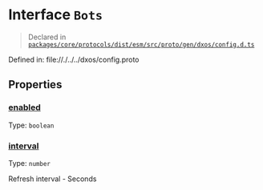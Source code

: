 # Interface `Bots`
> Declared in [`packages/core/protocols/dist/esm/src/proto/gen/dxos/config.d.ts`]()

Defined in:
   file://./../../dxos/config.proto
## Properties
### [enabled]()
Type: <code>boolean</code>



### [interval]()
Type: <code>number</code>

Refresh interval - Seconds

    